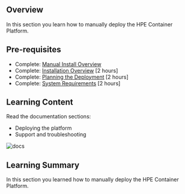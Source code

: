 ## Overview

In this section you learn how to manually deploy the HPE Container Platform.

## Pre-requisites

- Complete: [Manual Install Overview](../README.md#product-overview)
- Complete: [Installation Overview](./HCP_Administration/manual_install_overview.md) [2 hours]
- Complete: [Planning the Deployment](./HCP_Administration/manual_install_planning_the_deployment.md) [2 hours]
- Complete: [System Requirements](./HCP_Administration/manual_install_system_requirements.md) [2 hours]

## Learning Content

Read the documentation sections:

- Deploying the platform
- Support and troubleshooting

![docs](./manual_install_planning_the_deployment/docs_menu.png)

## Learning Summary

In this section you learned how to manually deploy the HPE Container Platform.

